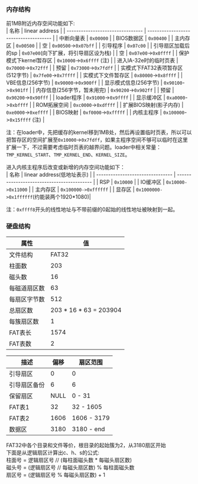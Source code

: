 ### 内存结构
前1MB附近内存空间功能如下:  
| 名称                             | linear address                        |
| -------------------------------- | ------------------------------------- |
| 中断向量表                       | `0x00000`                             |
| BIOS数据区                       | `0x00400`                             |
| 主内存区                         | `0x00500`                             |
| 空                               | `0x00500`->`0x07bff`                  |
| 引导程序                         | `0x07c00`                             |
| 引导扇区加载后的sp               | `0x07e00`(向下扩展，将引导扇区设为栈) |
| 空                               | `0x07e00`->`0x0ffff`                  |
| 保护模式下kernel暂存区           | `0x10000`->`0x6ffff` (注)             |
| 进入IA-32e时的临时页表           | `0x70000`->`0x72fff`                  |
| 预留                             | `0x73000`->`0x7fdff`                  |
| 实模式下FAT32表项暂存区(512字节) | `0x7fe00`->`0x7ffff`                  |
| 实模式下文件暂存区               | `0x80000`->`0x8ffff`                  |
| VBE信息(256字节)                 | `0x90000`->`0x900ff`                  |
| 显示模式信息(256字节)            | `0x90100`->`0x901ff`                  |
| 内存信息(256字节，暂未用完)      | `0x90200`->`0x902ff`                  |
| 预留                             | `0x90200`->`0x90fff`                  |
| loader程序                       | `0x91000`->`0x9ffff`                  |
| 显示缓冲区                       | `0xa0000`->`0xbffff`                  |
| ROM拓展空间                      | `0xc0000`->`0xdffff`                  |
| 扩展BIOS映射(影子内存)           | `0xe0000`->`0xeffff`                  |
| BIOS映射                         | `0xf0000`->`0xfffff`                  |
| 内核主程序                       | `0x100000`->`0x15ffff` (注)           |

注：在loader中，先把缓存的kernel移到1MB处，然后再设置临时页表，所以可以把暂存区的空间扩展至`0x10000`->`0x7fdff`，如果主程序空间不够可以临时在这里扩展一下，不过需要考虑临时页表的越界问题。loader中相关常量：`TMP_KERNEL_START`、`TMP_KERNEL_END`、`KERNEL_SIZE`。  
  
进入内核主程序后改变或新增的内存空间功能如下：  
| 名称                             | linear address(低地址表示)                 |
| -------------------------------- | ------------------------------------------ |
| RSP                              | `0x10000`                                  |
| IO缓冲区                         | `0x10000->0x11000`                         |
| 主内存区                         | `0x100000->0xffffff`                       |
| 显存区                           | `0x1000000->0x1ffffff`(约能装两个1920*1080)|

注：`0xffff8`开头的线性地址与不带前缀的0起始的线性地址被映射到一起。  

### 硬盘结构
| 属性             | 值                      |
|------------------|-------------------------|
| 文件结构         | FAT32                   |
| 柱面数           | 203                     |
| 磁头数           | 16                      |
| 每磁道扇区数     | 63                      |
| 每扇区字节数     | 512                     |
| 总扇区数         | 203 * 16 * 63 = 203904  |
| 每簇扇区数       | 1                       |
| FAT表长          | 1574                    |
| FAT表数          | 2                       |

| 描述                | 偏移 | 扇区范围          |
|---------------------|------|-------------------|
| 引导扇区            | 0    | 0                 |
| 引导扇区备份        | 6    | 6                 |
| 保留扇区            | NULL | 0 - 31            |
| FAT表1              | 32   | 32 - 1605         |
| FAT表2              | 1606 | 1606 - 3179       |
| 数据区              | 3180 | 3180 - end        |

FAT32中各个目录和文件等价，根目录的起始簇为2，从3180扇区开始  
下面是从逻辑扇区计算出c、h、s的公式:  
柱面号 = 逻辑扇区号 // (每柱面磁头数 * 每磁头扇区数)  
磁头号 = (逻辑扇区号 // 每磁头扇区数) % 每柱面磁头数  
扇区号 = (逻辑扇区号 % 每磁头扇区数) + 1  

